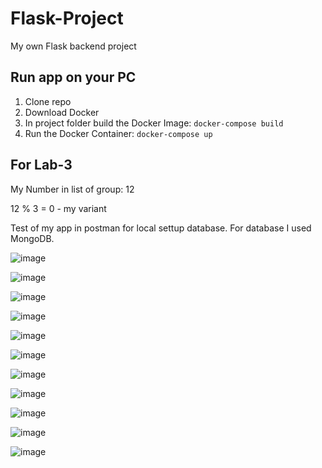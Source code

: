 # Flask-Project
My own Flask backend project

## Run app on your PC
1. Clone repo 
2. Download Docker
3. In project folder build the Docker Image: `docker-compose build`
4. Run the Docker Container: `docker-compose up`

## For Lab-3 
My Number in list of group: 12

12 % 3 = 0 - my variant 

Test of my app in postman for local settup database. For database I used MongoDB. 

![image](https://github.com/DimaKlimchuk/Flask-Project/assets/62726645/08a1ef6c-ebf9-45db-be39-4c635a0f68aa) 

![image](https://github.com/DimaKlimchuk/Flask-Project/assets/62726645/1ddfccce-ae7a-4bbd-8a2e-3e4eb1bd0747) 

![image](https://github.com/DimaKlimchuk/Flask-Project/assets/62726645/de5d5e89-b403-46e4-8e26-1532b8d93cf9) 

![image](https://github.com/DimaKlimchuk/Flask-Project/assets/62726645/9d2155e1-7aa7-463f-9be2-96a0a6a80231) 

![image](https://github.com/DimaKlimchuk/Flask-Project/assets/62726645/74eabede-2b44-4747-a660-da7718a7919f) 

![image](https://github.com/DimaKlimchuk/Flask-Project/assets/62726645/4b5abd79-e632-4890-89f8-6004cd1ab216) 

![image](https://github.com/DimaKlimchuk/Flask-Project/assets/62726645/9c322d1d-a7bf-4c11-bc8e-46d05d1207d9)

![image](https://github.com/DimaKlimchuk/Flask-Project/assets/62726645/4f8fe560-edc9-481c-9c85-d71524d37504) 

![image](https://github.com/DimaKlimchuk/Flask-Project/assets/62726645/6c469cd1-fd2d-4fc4-bd33-72725d85cbca) 

![image](https://github.com/DimaKlimchuk/Flask-Project/assets/62726645/54d02ac7-80ae-4733-a7ee-adb70f615ab3) 

![image](https://github.com/DimaKlimchuk/Flask-Project/assets/62726645/1a539092-4fc3-47e1-bdc8-7380c8986dfe) 
















